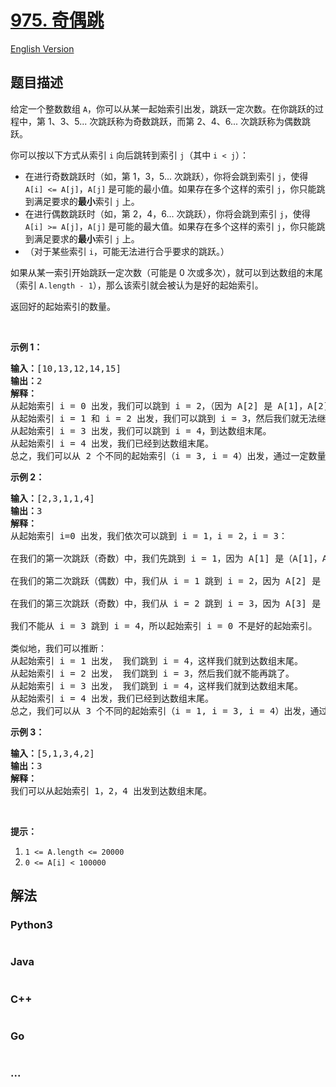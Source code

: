 # [975. 奇偶跳](https://leetcode.cn/problems/odd-even-jump)

[English Version](/solution/0900-0999/0975.Odd%20Even%20Jump/README_EN.md)

## 题目描述

<!-- 这里写题目描述 -->

<p>给定一个整数数组 <code>A</code>，你可以从某一起始索引出发，跳跃一定次数。在你跳跃的过程中，第 1、3、5... 次跳跃称为奇数跳跃，而第 2、4、6... 次跳跃称为偶数跳跃。</p>

<p>你可以按以下方式从索引 <code>i</code>&nbsp;向后跳转到索引 <code>j</code>（其中 <code>i &lt; j</code>）：</p>

<ul>
	<li>在进行奇数跳跃时（如，第&nbsp;1，3，5... 次跳跃），你将会跳到索引 <code>j</code>，使得 <code>A[i] &lt;=&nbsp;A[j]</code>，<code>A[j]</code> 是可能的最小值。如果存在多个这样的索引 <code>j</code>，你只能跳到满足要求的<strong>最小</strong>索引 <code>j</code> 上。</li>
	<li>在进行偶数跳跃时（如，第&nbsp;2，4，6... 次跳跃），你将会跳到索引&nbsp;<code>j</code>，使得 <code>A[i] &gt;= A[j]</code>，<code>A[j]</code> 是可能的最大值。如果存在多个这样的索引 <code>j</code>，你只能跳到满足要求的<strong>最小</strong>索引 <code>j</code>&nbsp;上。</li>
	<li>（对于某些索引 <code>i</code>，可能无法进行合乎要求的跳跃。）</li>
</ul>

<p>如果从某一索引开始跳跃一定次数（可能是 0 次或多次），就可以到达数组的末尾（索引 <code>A.length - 1</code>），那么该索引就会被认为是好的起始索引。</p>

<p>返回好的起始索引的数量。</p>

<p>&nbsp;</p>

<p><strong>示例 1：</strong></p>

<pre><strong>输入：</strong>[10,13,12,14,15]
<strong>输出：</strong>2
<strong>解释： </strong>
从起始索引 i = 0 出发，我们可以跳到 i = 2，（因为 A[2] 是 A[1]，A[2]，A[3]，A[4] 中大于或等于 A[0] 的最小值），然后我们就无法继续跳下去了。
从起始索引 i = 1 和 i = 2 出发，我们可以跳到 i = 3，然后我们就无法继续跳下去了。
从起始索引 i = 3 出发，我们可以跳到 i = 4，到达数组末尾。
从起始索引 i = 4 出发，我们已经到达数组末尾。
总之，我们可以从 2 个不同的起始索引（i = 3, i = 4）出发，通过一定数量的跳跃到达数组末尾。
</pre>

<p><strong>示例&nbsp;2：</strong></p>

<pre><strong>输入：</strong>[2,3,1,1,4]
<strong>输出：</strong>3
<strong>解释：</strong>
从起始索引 i=0 出发，我们依次可以跳到 i = 1，i = 2，i = 3：

在我们的第一次跳跃（奇数）中，我们先跳到 i = 1，因为 A[1] 是（A[1]，A[2]，A[3]，A[4]）中大于或等于 A[0] 的最小值。

在我们的第二次跳跃（偶数）中，我们从 i = 1 跳到 i = 2，因为 A[2] 是（A[2]，A[3]，A[4]）中小于或等于 A[1] 的最大值。A[3] 也是最大的值，但 2 是一个较小的索引，所以我们只能跳到 i = 2，而不能跳到 i = 3。

在我们的第三次跳跃（奇数）中，我们从 i = 2 跳到 i = 3，因为 A[3] 是（A[3]，A[4]）中大于或等于 A[2] 的最小值。

我们不能从 i = 3 跳到 i = 4，所以起始索引 i = 0 不是好的起始索引。

类似地，我们可以推断：
从起始索引 i = 1 出发， 我们跳到 i = 4，这样我们就到达数组末尾。
从起始索引 i = 2 出发， 我们跳到 i = 3，然后我们就不能再跳了。
从起始索引 i = 3 出发， 我们跳到 i = 4，这样我们就到达数组末尾。
从起始索引 i = 4 出发，我们已经到达数组末尾。
总之，我们可以从 3 个不同的起始索引（i = 1, i = 3, i = 4）出发，通过一定数量的跳跃到达数组末尾。
</pre>

<p><strong>示例 3：</strong></p>

<pre><strong>输入：</strong>[5,1,3,4,2]
<strong>输出：</strong>3
<strong>解释： </strong>
我们可以从起始索引 1，2，4 出发到达数组末尾。
</pre>

<p>&nbsp;</p>

<p><strong>提示：</strong></p>

<ol>
	<li><code>1 &lt;= A.length &lt;= 20000</code></li>
	<li><code>0 &lt;= A[i] &lt; 100000</code></li>
</ol>


## 解法

<!-- 这里可写通用的实现逻辑 -->

<!-- tabs:start -->

### **Python3**

<!-- 这里可写当前语言的特殊实现逻辑 -->

```python

```

### **Java**

<!-- 这里可写当前语言的特殊实现逻辑 -->

```java

```

### **C++**

```cpp

```

### **Go**

```go

```

### **...**

```

```

<!-- tabs:end -->